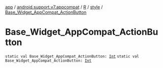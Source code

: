 [app](../../../index.md) / [android.support.v7.appcompat](../../index.md) / [R](../index.md) / [style](index.md) / [Base_Widget_AppCompat_ActionButton](.)

# Base_Widget_AppCompat_ActionButton

`static val Base_Widget_AppCompat_ActionButton: `[`Int`](https://kotlinlang.org/api/latest/jvm/stdlib/kotlin/-int/index.html)
`static val Base_Widget_AppCompat_ActionButton: `[`Int`](https://kotlinlang.org/api/latest/jvm/stdlib/kotlin/-int/index.html)